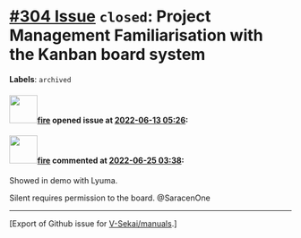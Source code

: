 # [\#304 Issue](https://github.com/V-Sekai/manuals/issues/304) `closed`: Project Management Familiarisation with the Kanban board system
**Labels**: `archived`


#### <img src="https://avatars.githubusercontent.com/u/32321?u=c2e06a3d2b49a467aa907e54aa259516440267cc&v=4" width="50">[fire](https://github.com/fire) opened issue at [2022-06-13 05:26](https://github.com/V-Sekai/manuals/issues/304):



#### <img src="https://avatars.githubusercontent.com/u/32321?u=c2e06a3d2b49a467aa907e54aa259516440267cc&v=4" width="50">[fire](https://github.com/fire) commented at [2022-06-25 03:38](https://github.com/V-Sekai/manuals/issues/304#issuecomment-1166183208):

Showed in demo with Lyuma.

Silent requires permission to the board. @SaracenOne


-------------------------------------------------------------------------------



[Export of Github issue for [V-Sekai/manuals](https://github.com/V-Sekai/manuals).]
